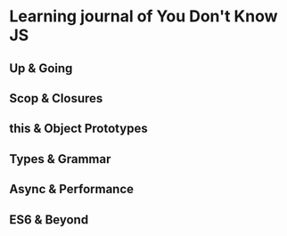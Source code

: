 # Learning journal of You Don't Know JS


## Up & Going

## Scop & Closures

## this & Object Prototypes

## Types & Grammar

## Async & Performance

## ES6 & Beyond

